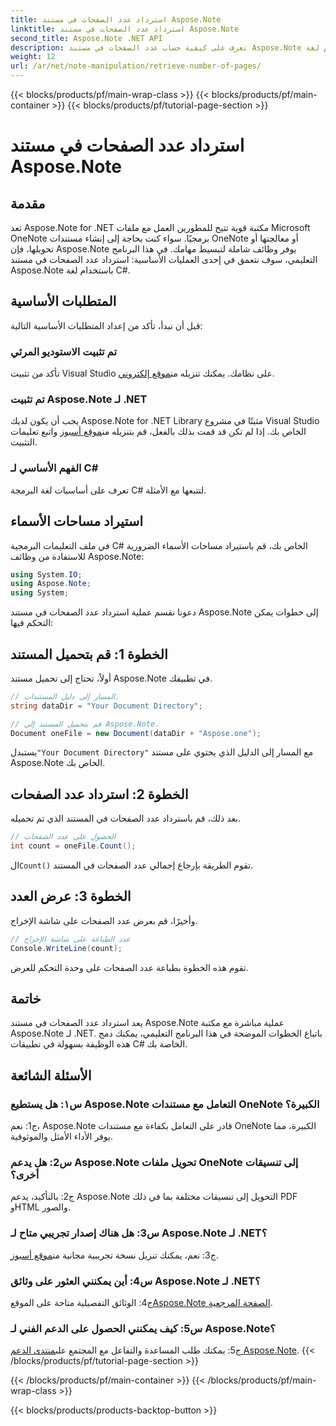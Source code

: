 ```yaml
---
title: استرداد عدد الصفحات في مستند Aspose.Note
linktitle: استرداد عدد الصفحات في مستند Aspose.Note
second_title: Aspose.Note .NET API
description: تعرف على كيفية حساب عدد الصفحات في مستند Aspose.Note باستخدام لغة C#. اتبع دليلنا خطوة بخطوة لسهولة التكامل.
weight: 12
url: /ar/net/note-manipulation/retrieve-number-of-pages/
---
```


{{< blocks/products/pf/main-wrap-class >}}
{{< blocks/products/pf/main-container >}}
{{< blocks/products/pf/tutorial-page-section >}}

# استرداد عدد الصفحات في مستند Aspose.Note

## مقدمة

تعد Aspose.Note for .NET مكتبة قوية تتيح للمطورين العمل مع ملفات Microsoft OneNote برمجيًا. سواء كنت بحاجة إلى إنشاء مستندات OneNote أو معالجتها أو تحويلها، فإن Aspose.Note يوفر وظائف شاملة لتبسيط مهامك. في هذا البرنامج التعليمي، سوف نتعمق في إحدى العمليات الأساسية: استرداد عدد الصفحات في مستند Aspose.Note باستخدام لغة C#.

## المتطلبات الأساسية

قبل أن نبدأ، تأكد من إعداد المتطلبات الأساسية التالية:

### تم تثبيت الاستوديو المرئي

تأكد من تثبيت Visual Studio على نظامك. يمكنك تنزيله من[موقع إلكتروني](https://visualstudio.microsoft.com/).

### تم تثبيت Aspose.Note لـ .NET

 يجب أن يكون لديك Aspose.Note for .NET Library مثبتًا في مشروع Visual Studio الخاص بك. إذا لم تكن قد قمت بذلك بالفعل، قم بتنزيله من[موقع أسبوز](https://releases.aspose.com/note/net/) واتبع تعليمات التثبيت.

### الفهم الأساسي لـ C#

تعرف على أساسيات لغة البرمجة C# لتتبعها مع الأمثلة.

## استيراد مساحات الأسماء

في ملف التعليمات البرمجية C# الخاص بك، قم باستيراد مساحات الأسماء الضرورية للاستفادة من وظائف Aspose.Note:

```csharp
using System.IO;
using Aspose.Note;
using System;
```

دعونا نقسم عملية استرداد عدد الصفحات في مستند Aspose.Note إلى خطوات يمكن التحكم فيها:

## الخطوة 1: قم بتحميل المستند

أولاً، تحتاج إلى تحميل مستند Aspose.Note في تطبيقك.

```csharp
// المسار إلى دليل المستندات.
string dataDir = "Your Document Directory";

// قم بتحميل المستند إلى Aspose.Note.
Document oneFile = new Document(dataDir + "Aspose.one");
```

 يستبدل`"Your Document Directory"` مع المسار إلى الدليل الذي يحتوي على مستند Aspose.Note الخاص بك.

## الخطوة 2: استرداد عدد الصفحات

بعد ذلك، قم باسترداد عدد الصفحات في المستند الذي تم تحميله.

```csharp
// الحصول على عدد الصفحات
int count = oneFile.Count();
```

 ال`Count()` تقوم الطريقة بإرجاع إجمالي عدد الصفحات في المستند.

## الخطوة 3: عرض العدد

وأخيرًا، قم بعرض عدد الصفحات على شاشة الإخراج.

```csharp
// عدد الطباعة على شاشة الإخراج
Console.WriteLine(count);
```

تقوم هذه الخطوة بطباعة عدد الصفحات على وحدة التحكم للعرض.

## خاتمة

يعد استرداد عدد الصفحات في مستند Aspose.Note عملية مباشرة مع مكتبة Aspose.Note لـ .NET. باتباع الخطوات الموضحة في هذا البرنامج التعليمي، يمكنك دمج هذه الوظيفة بسهولة في تطبيقات C# الخاصة بك.

## الأسئلة الشائعة

### س١: هل يستطيع Aspose.Note التعامل مع مستندات OneNote الكبيرة؟

ج1: نعم، Aspose.Note قادر على التعامل بكفاءة مع مستندات OneNote الكبيرة، مما يوفر الأداء الأمثل والموثوقية.

### س2: هل يدعم Aspose.Note تحويل ملفات OneNote إلى تنسيقات أخرى؟

ج2: بالتأكيد، يدعم Aspose.Note التحويل إلى تنسيقات مختلفة بما في ذلك PDF وHTML والصور.

### س3: هل هناك إصدار تجريبي متاح لـ Aspose.Note لـ .NET؟

 ج3: نعم، يمكنك تنزيل نسخة تجريبية مجانية من[موقع أسبوز](https://releases.aspose.com/).

### س4: أين يمكنني العثور على وثائق Aspose.Note لـ .NET؟

 ج4: الوثائق التفصيلية متاحة على الموقع[Aspose.Note الصفحة المرجعية](https://reference.aspose.com/note/net/).

### س5: كيف يمكنني الحصول على الدعم الفني لـ Aspose.Note؟

 ج5: يمكنك طلب المساعدة والتفاعل مع المجتمع على[منتدى الدعم Aspose.Note](https://forum.aspose.com/c/note/28).
{{< /blocks/products/pf/tutorial-page-section >}}

{{< /blocks/products/pf/main-container >}}
{{< /blocks/products/pf/main-wrap-class >}}

{{< blocks/products/products-backtop-button >}}
